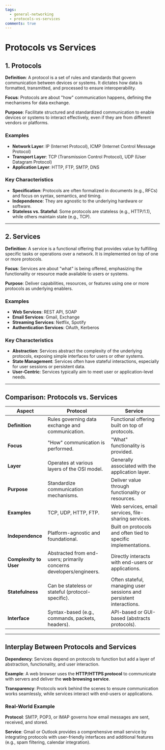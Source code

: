 ```yaml
---
tags:
  - general-networking
  - protocols-vs-services
comments: true
---
```

# Protocols vs Services

## 1. Protocols

**Definition**: A protocol is a set of rules and standards that govern communication between devices or systems. It dictates how data is formatted, transmitted, and processed to ensure interoperability.

**Focus**: Protocols are about "how" communication happens, defining the mechanisms for data exchange.

**Purpose**: Facilitate structured and standardized communication to enable devices or systems to interact effectively, even if they are from different vendors or platforms.

### Examples

- **Network Layer**: IP (Internet Protocol), ICMP (Internet Control Message Protocol)
- **Transport Layer**: TCP (Transmission Control Protocol), UDP (User Datagram Protocol)
- **Application Layer**: HTTP, FTP, SMTP, DNS

### Key Characteristics

- **Specification**: Protocols are often formalized in documents (e.g., RFCs) and focus on syntax, semantics, and timing.
- **Independence**: They are agnostic to the underlying hardware or software.
- **Stateless vs. Stateful**: Some protocols are stateless (e.g., HTTP/1.1), while others maintain state (e.g., TCP).

---

## 2. Services

**Definition**: A service is a functional offering that provides value by fulfilling specific tasks or operations over a network. It is implemented on top of one or more protocols.

**Focus**: Services are about "what" is being offered, emphasizing the functionality or resource made available to users or systems.

**Purpose**: Deliver capabilities, resources, or features using one or more protocols as underlying enablers.

### Examples

- **Web Services**: REST API, SOAP
- **Email Services**: Gmail, Exchange
- **Streaming Services**: Netflix, Spotify
- **Authentication Services**: OAuth, Kerberos

### Key Characteristics

- **Abstraction**: Services abstract the complexity of the underlying protocols, exposing simple interfaces for users or other systems.
- **State Management**: Services often have stateful interactions, especially for user sessions or persistent data.
- **User-Centric**: Services typically aim to meet user or application-level needs.

---

## Comparison: Protocols vs. Services

| **Aspect** | **Protocol** | **Service** |
| --- | --- | --- |
| **Definition** | Rules governing data exchange and communication. | Functional offering built on top of protocols. |
| **Focus** | "How" communication is performed. | "What" functionality is provided. |
| **Layer** | Operates at various layers of the OSI model. | Generally associated with the application layer. |
| **Purpose** | Standardize communication mechanisms. | Deliver value through functionality or resources. |
| **Examples** | TCP, UDP, HTTP, FTP. | Web services, email services, file-sharing services. |
| **Independence** | Platform-agnostic and foundational. | Built on protocols and often tied to specific implementations. |
| **Complexity to User** | Abstracted from end-users; primarily concerns developers/engineers. | Directly interacts with end-users or applications. |
| **Statefulness** | Can be stateless or stateful (protocol-specific). | Often stateful, managing user sessions and persistent interactions. |
| **Interface** | Syntax-based (e.g., commands, packets, headers). | API-based or GUI-based (abstracts protocols). |

---

## Interplay Between Protocols and Services

**Dependency**: Services depend on protocols to function but add a layer of abstraction, functionality, and user interaction.

**Example**: A web browser uses the **HTTP/HTTPS protocol** to communicate with servers and deliver the **web browsing service**.

**Transparency**: Protocols work behind the scenes to ensure communication works seamlessly, while services interact with end-users or applications.

### Real-World Example

**Protocol**: SMTP, POP3, or IMAP governs how email messages are sent, received, and stored.

**Service**: Gmail or Outlook provides a comprehensive email service by integrating protocols with user-friendly interfaces and additional features (e.g., spam filtering, calendar integration).